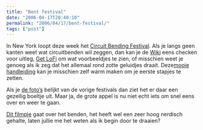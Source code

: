 ```yaml
---
title: "Bent festival"
date: "2006-04-17T20:40:10"
permalink: "2006/04/17/bent-festival/"
tags: ["post"]
---
```

In New York loopt deze week het [Circuit Bending Festival](http://www.bentfestival.org/ "http://www.bentfestival.org/"). Als je langs geen kanten weet wat circuitbenden wil zeggen, dan kan je de [Wiki](http://en.wikipedia.org/wiki/Circuit_bending "http://en.wikipedia.org/wiki/Circuit_bending") eens checken voor uitleg, [Get LoFi](http://www.getlofi.com/ "http://www.getlofi.com/") om wat voorbeeldjes te zien, of misschien weet je genoeg als ik zeg dat het allemaal rond zotte geluidjes draait. Deze[mooie handleiding](http://www-us.flickr.com/photos/papelcontinuo/62134040/in/set-1342224/ "http://www-us.flickr.com/photos/papelcontinuo/62134040/in/set-1342224/") kan je misschien zelf warm maken om je eerste stapjes te zetten.

Als je [de foto’s](http://www.bentfestival.org/photos.html "http://www.bentfestival.org/photos.html") belijkt van de vorige festivals dan ziet het er daar een gezellig boeltje uit. Maar ja, de grote appel is nu niet echt iets om snel eens over en weer te gaan.

[Dit filmpje](http://www.nyc24.org/2006/issue4/story01/index.html# "http://www.nyc24.org/2006/issue4/story01/index.html#") gaat over het benden, het heeft wel een zeer hoog nerdisch gehalte, laten jullie me het weten als ik begin door te draaien?
